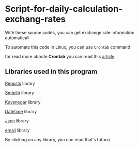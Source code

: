 # Script-for-daily-calculation-exchang-rates

With these source codes, you can get exchange rate information automaticall

To automate this code in Linux, you can use `Crontab` command

for read more aboute __Crontab__ you can read this <a href="https://linuxhint.com/cron_jobs_complete_beginners_tutorial/">article</a>

## Libraries used in this program

  <a href="https://requests.readthedocs.io/">Requsts<a> library 
  
  <a href="https://docs.python.org/3/library/smtplib.html">Smtplib</a> library
  
  <a href="https://github.com/kavenegar/kavenegar-python">Kavenegar</a> library
  
  <a href="https://pypi.org/project/Khayyam/">Datetime</a> library

  <a href="https://docs.python.org/3/library/json.html">Json</a> library

  <a href="https://docs.python.org/3/library/email.html">email</a> library

By clicking on any library, you can read that's tutoria



